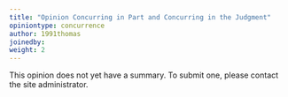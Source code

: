 ```yaml
---
title: "Opinion Concurring in Part and Concurring in the Judgment"
opiniontype: concurrence
author: 1991thomas
joinedby:
weight: 2
---
```

This opinion does not yet have a summary. To submit one, please contact the site administrator.
